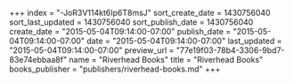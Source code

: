 +++
index = "-JoR3V114kt6Ip6T8msJ"
sort_create_date = 1430756040
sort_last_updated = 1430756040
sort_publish_date = 1430756040
create_date = "2015-05-04T09:14:00-07:00"
publish_date = "2015-05-04T09:14:00-07:00"
date = "2015-05-04T09:14:00-07:00"
last_updated = "2015-05-04T09:14:00-07:00"
preview_url = "77e19f03-78b4-3306-9bd7-83e74ebbaa8f"
name = "Riverhead Books"
title = "Riverhead Books"
books_publisher = "publishers/riverhead-books.md"
+++
